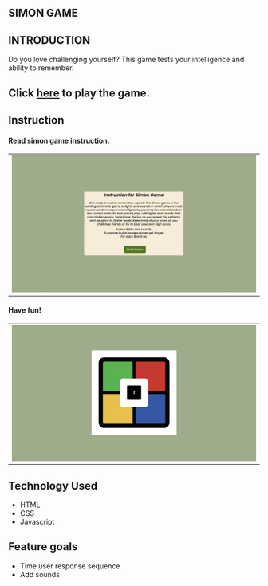 ## SIMON GAME

## INTRODUCTION
Do you love challenging yourself? This game tests your intelligence and ability to remember.


## Click [here](https://farrukhsultonov.github.io/simon-game/) to play the game.

## Instruction

#### Read simon game instruction.
<table>
  <tr>
    <td> <img src="./images/home-page.png" alt="Home Page"> </td>
  </tr>
  </table>

#### Have fun!
  <table>
  <tr>
    <td> <img src="./images/game.png" alt="Game Page"> </td>
  </tr>
  </table>

## Technology Used
* HTML
* CSS
* Javascript


## Feature goals
* Time user response sequence
* Add sounds